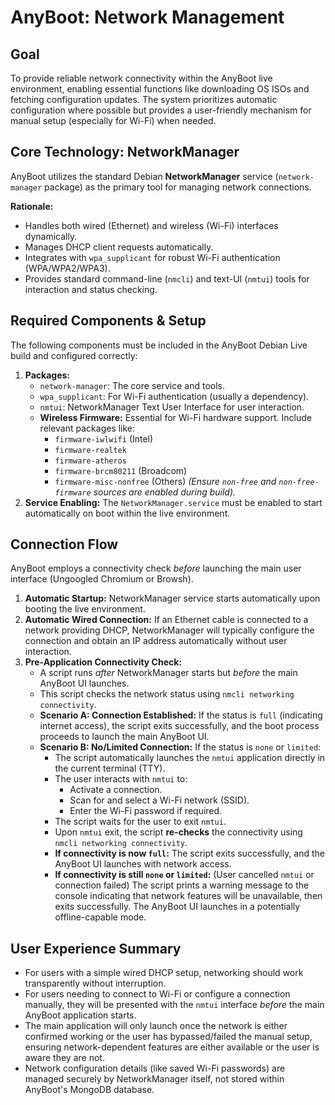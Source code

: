 # AnyBoot: Network Management

## Goal

To provide reliable network connectivity within the AnyBoot live environment, enabling essential functions like downloading OS ISOs and fetching configuration updates. The system prioritizes automatic configuration where possible but provides a user-friendly mechanism for manual setup (especially for Wi-Fi) when needed.

## Core Technology: NetworkManager

AnyBoot utilizes the standard Debian **NetworkManager** service (`network-manager` package) as the primary tool for managing network connections.

**Rationale:**

*   Handles both wired (Ethernet) and wireless (Wi-Fi) interfaces dynamically.
*   Manages DHCP client requests automatically.
*   Integrates with `wpa_supplicant` for robust Wi-Fi authentication (WPA/WPA2/WPA3).
*   Provides standard command-line (`nmcli`) and text-UI (`nmtui`) tools for interaction and status checking.

## Required Components & Setup

The following components must be included in the AnyBoot Debian Live build and configured correctly:

1.  **Packages:**
    *   `network-manager`: The core service and tools.
    *   `wpa_supplicant`: For Wi-Fi authentication (usually a dependency).
    *   `nmtui`: NetworkManager Text User Interface for user interaction.
    *   **Wireless Firmware:** Essential for Wi-Fi hardware support. Include relevant packages like:
        *   `firmware-iwlwifi` (Intel)
        *   `firmware-realtek`
        *   `firmware-atheros`
        *   `firmware-brcm80211` (Broadcom)
        *   `firmware-misc-nonfree` (Others)
        *(Ensure `non-free` and `non-free-firmware` sources are enabled during build).*
2.  **Service Enabling:** The `NetworkManager.service` must be enabled to start automatically on boot within the live environment.

## Connection Flow

AnyBoot employs a connectivity check *before* launching the main user interface (Ungoogled Chromium or Browsh).

1.  **Automatic Startup:** NetworkManager service starts automatically upon booting the live environment.
2.  **Automatic Wired Connection:** If an Ethernet cable is connected to a network providing DHCP, NetworkManager will typically configure the connection and obtain an IP address automatically without user interaction.
3.  **Pre-Application Connectivity Check:**
    *   A script runs *after* NetworkManager starts but *before* the main AnyBoot UI launches.
    *   This script checks the network status using `nmcli networking connectivity`.
    *   **Scenario A: Connection Established:** If the status is `full` (indicating internet access), the script exits successfully, and the boot process proceeds to launch the main AnyBoot UI.
    *   **Scenario B: No/Limited Connection:** If the status is `none` or `limited`:
        *   The script automatically launches the `nmtui` application directly in the current terminal (TTY).
        *   The user interacts with `nmtui` to:
            *   Activate a connection.
            *   Scan for and select a Wi-Fi network (SSID).
            *   Enter the Wi-Fi password if required.
        *   The script waits for the user to exit `nmtui`.
        *   Upon `nmtui` exit, the script **re-checks** the connectivity using `nmcli networking connectivity`.
        *   **If connectivity is now `full`:** The script exits successfully, and the AnyBoot UI launches with network access.
        *   **If connectivity is still `none` or `limited`:** (User cancelled `nmtui` or connection failed) The script prints a warning message to the console indicating that network features will be unavailable, then exits successfully. The AnyBoot UI launches in a potentially offline-capable mode.

## User Experience Summary

*   For users with a simple wired DHCP setup, networking should work transparently without interruption.
*   For users needing to connect to Wi-Fi or configure a connection manually, they will be presented with the `nmtui` interface *before* the main AnyBoot application starts.
*   The main application will only launch once the network is either confirmed working or the user has bypassed/failed the manual setup, ensuring network-dependent features are either available or the user is aware they are not.
*   Network configuration details (like saved Wi-Fi passwords) are managed securely by NetworkManager itself, not stored within AnyBoot's MongoDB database.